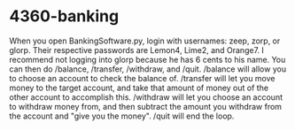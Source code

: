 # 4360-banking
When you open BankingSoftware.py, login with usernames:
zeep, zorp, or glorp.
Their respective passwords are Lemon4, Lime2, and Orange7.
I recommend not logging into glorp because he has 6 cents to his name.
You can then do /balance, /transfer, /withdraw, and /quit.
/balance will allow you to choose an account to check the balance of.
/transfer will let you move money to the target account, and take that amount of money out of the other account to accomplish this.
/withdraw will let you choose an account to withdraw money from, and then subtract the amount you withdraw from the account and "give you the money".
/quit will end the loop.
